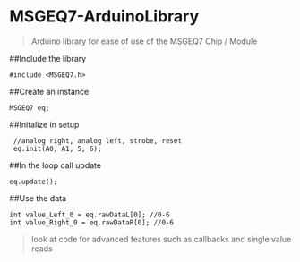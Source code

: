 # MSGEQ7-ArduinoLibrary
>Arduino library for ease of use of the MSGEQ7 Chip / Module

##Include the library
  ```
  #include <MSGEQ7.h>
  ```

##Create an instance
  ```
  MSGEQ7 eq;
  ```

##Initalize in setup
 ```
  //analog right, analog left, strobe, reset
  eq.init(A0, A1, 5, 6);
  ```

##In the loop call update
  ```
  eq.update();
  ```

##Use the data
  ```
  int value_Left_0 = eq.rawDataL[0]; //0-6
  int value_Right_0 = eq.rawDataR[0]; //0-6
```

>look at code for advanced features such as callbacks and single value reads
